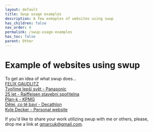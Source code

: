 ```yaml
---
layout: default
title: Swup usage examples
description: A few exmaples of websites using swup
has_children: false
nav_order: 4
permalink: /swup-usage-examples
has_toc: false
parent: Other
---
```


# Example of websites using swup
To get an idea of what swup does...  
[FELIX GAUDLITZ](felixgaudlitz.com)   
[Tvoříme lepší svět - Panasonic](https://plzen.cz.panasonic.com/)   
[25 let - Raiffeisen stavební spořitelna](https://www.rsts.cz/25let/)   
[Plan-k - KPMG](https://www.plan-k.cz/)   
[Dělej, co tě baví - Decathlon](http://delejcotebavi.decathlon.cz/)   
[Kyle Decker - Personal website](https://kyledecker.me/)   

If you'd like to share your work utilizing swup with me or others, please, drop me a link at <a href="mailto:gmarcuk@gmail.com?subject=My awesome project using swup">gmarcuk@gmail.com</a>.
